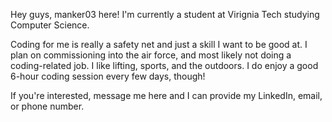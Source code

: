 Hey guys, manker03 here! I'm currently a student at Virignia Tech studying Computer Science. 

Coding for me is really a safety net and just a skill I want to be good at. I plan on
commissioning into the air force, and most likely not doing a coding-related job. I like lifting, sports,
and the outdoors. I do enjoy a good 6-hour coding session every few days, though!

If you're interested, message me here and I can provide my LinkedIn, email, or phone number.
